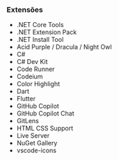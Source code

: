 ### Extensões
- .NET Core Tools
- .NET Extension Pack
- .NET Install Tool
- Acid Purple / Dracula / Night Owl
- C#
- C# Dev Kit
- Code Runner
- Codeium
- Color Highlight
- Dart
- Flutter
- GitHub Copilot
- GitHub Copilot Chat
- GitLens
- HTML CSS Support
- Live Server
- NuGet Gallery
- vscode-icons
